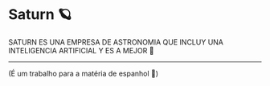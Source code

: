# Saturn 🪐
SATURN ES UNA EMPRESA DE ASTRONOMIA QUE INCLUY UNA INTELIGENCIA ARTIFICIAL Y ES A MEJOR 🔭

---
(É um trabalho para a matéria de espanhol 🏫)
